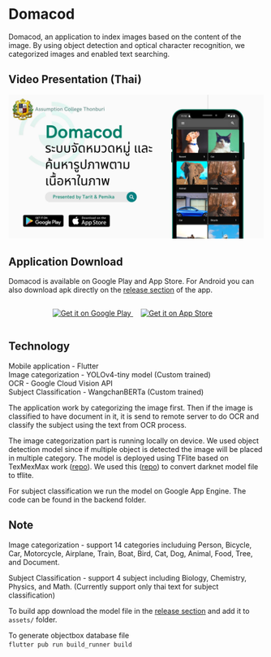 # Domacod

Domacod, an application to index images based on the content of the image. By using object detection and optical character recognition, we categorized images and enabled text searching.

## Video Presentation (Thai)
[![Domacod Video](./docs_img/video_thumbnail.jpg)](https://www.facebook.com/100000550526763/videos/312858850738229/?idorvanity=130760193605030 "โครงการ Domacod - ระบบจัดหมวดหมู่ และค้นหารูปภาพตามเนื้อหาในภาพ")

## Application Download 
Domacod is available on Google Play and App Store. For Android you can also download apk directly on the [release section](https://github.com/wtarit/domacod/releases/tag/v1.0.2) of the app.  
<p align="center">
  <a href="https://play.google.com/store/apps/details?id=com.domacod.domacod">
    <img height="100" alt="Get it on Google Play" src="https://play.google.com/intl/en_us/badges/static/images/badges/en_badge_web_generic.png">
  </a>
  <a href="https://apps.apple.com/app/domacod/id1611968233">
    <img height="70" style="padding: 15px 15px 15px 15px;" alt="Get it on App Store" src="https://developer.apple.com/assets/elements/badges/download-on-the-app-store.svg">
  </a>
</p>


## Technology
Mobile application - Flutter  
Image categorization - YOLOv4-tiny model (Custom trained)  
OCR - Google Cloud Vision API  
Subject Classification - WangchanBERTa (Custom trained)  

The application work by categorizing the image first. Then if the image is classified to have document in it, it is send to remote server to do OCR and classify the subject using the text from OCR process.  

The image categorization part is running locally on device. We used object detection model since if multiple object is detected the image will be placed in multiple category. The model is deployed using TFlite based on TexMexMax work ([repo](https://github.com/TexMexMax/object_detection_flutter)). We used this ([repo](https://github.com/hunglc007/tensorflow-yolov4-tflite)) to convert darknet model file to tflite.   

For subject classification we run the model on Google App Engine. The code can be found in the backend folder.

## Note
Image categorization - support 14 categories includuing Person, Bicycle, Car, Motorcycle, Airplane, Train, Boat, Bird, Cat, Dog, Animal, Food, Tree, and Document.  

Subject Classification - support 4 subject including Biology, Chemistry, Physics, and Math. (Currently support only thai text for subject classification)

To build app download the model file in the [release section](https://github.com/wtarit/domacod/releases/tag/v1.0.2-asset) and add it to `assets/` folder.  

To generate objectbox database file  
`flutter pub run build_runner build`
